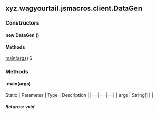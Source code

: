 

xyz.wagyourtail.jsmacros.client.DataGen
---------------------------------------

#### 

### Constructors

#### new DataGen ()




#### Methods

[main(args)](#main-String[]-)
S



### Methods

#### .main(args)

Static
| Parameter | Type | Description |
|---|---|---|
| args | String[] |  |

##### Returns: void




